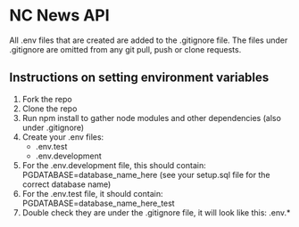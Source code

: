 # NC News API



All .env files that are created are added to the .gitignore file. The files under .gitignore are omitted from any git pull, push or clone requests.


## Instructions on setting environment variables

1. Fork the repo
2. Clone the repo
3. Run npm install to gather node modules and other dependencies (also under .gitignore)
4. Create your .env files:
    - .env.test 
    - .env.development
5. For the .env.development file, this should contain: PGDATABASE=database_name_here (see your setup.sql file for the correct database name)
6. For the .env.test file, it should contain: PGDATABASE=database_name_here_test 
7. Double check they are under the .gitignore file, it will look like this: .env.*